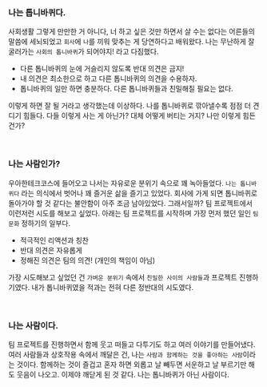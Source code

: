 ### 나는 톱니바퀴다.

사회생활 그렇게 만만한 거 아니다, 너 하고 싶은 것만 하면서 살 수는 없다는 어른들의 말씀에 세뇌되었고 `회사`에 `나`를 끼워 맞추는 게 당연하다고 배워왔다.
나는 무난하게 잘 굴러가는 `사회의 톱니바퀴`가 되어야지! 라고 다짐했다.

- 다른 톱니바퀴의 눈에 거슬리지 않도록 반대 의견은 금지!
- 내 의견은 최소한으로 하고 다른 톱니바퀴의 의견을 수용하자.
- 톱니바퀴의 일만 하면 충분하다. 다른 톱니바퀴들과 친밀해질 필요는 없다.

이렇게 하면 잘 될 거라고 생각했는데 이상하다.
나를 톱니바퀴로 깎아낼수록 점점 더 견디기 힘들다.
다들 이렇게 사는 게 아닌가?
대체 어떻게 버티는 거지?
나만 이렇게 힘든 건가?

<br>

### 나는 사람인가?

우아한테크코스에 들어오고 나서는 자유로운 분위기 속으로 꽤 녹아들었다.
`나는 톱니바퀴다` 라는 의식에서 벗어나 꽤 즐거운 삶을 즐기고 있었다.
회사에 가게 되면 톱니바퀴로 돌아가야 할 것 같다는 불안함이 아주 조금 남아있었다.
그래서일까? 팀 프로젝트에서 이런저런 시도를 해보고 싶었다.
아래는 팀 프로젝트를 시작하며 가장 먼저 했던 일인 `팀 문화` 정하기의 일부다.

- 적극적인 리액션과 칭찬
- 반대 의견은 자유롭게
- 정해진 의견은 팀의 의견! (개인의 책임이 아님)

가장 시도해보고 싶었던 건 `가벼운 분위기` 속에서 `친밀한 사이의 사람들`과 프로젝트 진행하기였다.
내가 톱니바퀴였을 적과는 전혀 다른 정반대의 시도였다.

<br>

### 나는 사람이다.

팀 프로젝트를 진행하면서 함께 웃고 떠들고 다투기도 하고 여러 이야기를 만들어냈다.
여러 사람들과 상호작용 속에서 깨달은 건, 나는 `사람과 함께하는 것을 좋아하는 사람`이라는 것이다.
함께하는 것이 즐겁고 혼자 하면 외롭고 날 빼두면 서운하고 날 부르기만 해도 웃음이 나오고.
이제야 깨닫게 된 것 같다.
나는 톱니바퀴가 아닌 사람이다.

<br>
